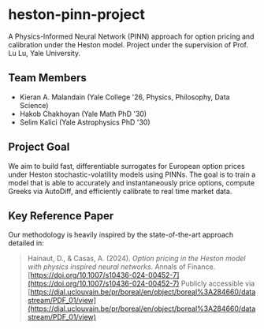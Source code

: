 # heston-pinn-project
A Physics-Informed Neural Network (PINN) approach for option pricing and calibration under the Heston model.
Project under the supervision of Prof. Lu Lu, Yale University.

## Team Members

* Kieran A. Malandain (Yale College '26, Physics, Philosophy, Data Science)
* Hakob Chakhoyan (Yale Math PhD '30)
* Selim Kalici (Yale Astrophysics PhD '30)

## Project Goal

We aim to build fast, differentiable surrogates for European option prices under Heston stochastic-volatility models using PINNs. The goal is to train a model that is able to accurately and instantaneously price options, compute Greeks via AutoDiff, and efficiently calibrate to real time market data.

## Key Reference Paper

Our methodology is heavily inspired by the state-of-the-art approach detailed in:

> Hainaut, D., & Casas, A. (2024). *Option pricing in the Heston model with physics inspired neural networks*. Annals of Finance. 
> [https://doi.org/10.1007/s10436-024-00452-7](https://doi.org/10.1007/s10436-024-00452-7)
> Publicly accessible via [https://dial.uclouvain.be/pr/boreal/en/object/boreal%3A284660/datastream/PDF_01/view](https://dial.uclouvain.be/pr/boreal/en/object/boreal%3A284660/datastream/PDF_01/view)
